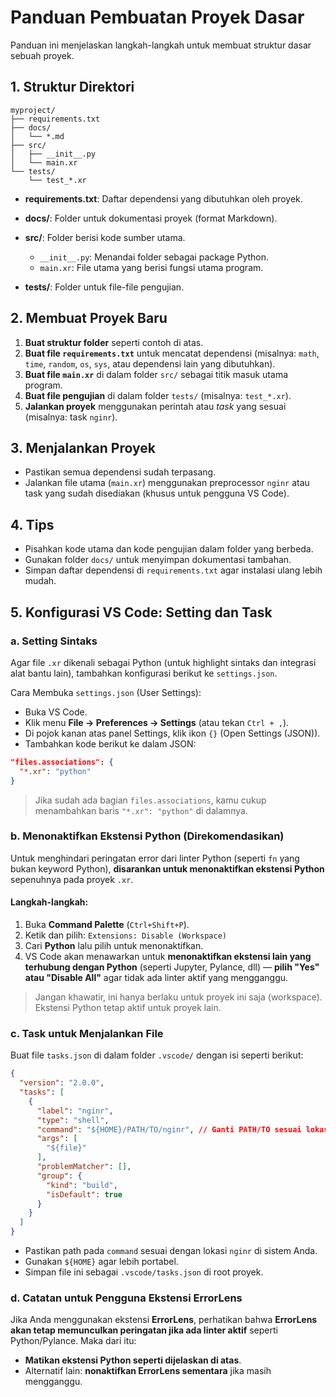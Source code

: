 # Panduan Pembuatan Proyek Dasar

Panduan ini menjelaskan langkah-langkah untuk membuat struktur dasar sebuah proyek.

## 1. Struktur Direktori

```
myproject/
├── requirements.txt
├── docs/
│   └── *.md
├── src/
│   ├── __init__.py
│   └── main.xr
└── tests/
    └── test_*.xr
```

* **requirements.txt**: Daftar dependensi yang dibutuhkan oleh proyek.
* **docs/**: Folder untuk dokumentasi proyek (format Markdown).
* **src/**: Folder berisi kode sumber utama.

  * `__init__.py`: Menandai folder sebagai package Python.
  * `main.xr`: File utama yang berisi fungsi utama program.
* **tests/**: Folder untuk file-file pengujian.

## 2. Membuat Proyek Baru

1. **Buat struktur folder** seperti contoh di atas.
2. **Buat file `requirements.txt`** untuk mencatat dependensi (misalnya: `math`, `time`, `random`, `os`, `sys`, atau dependensi lain yang dibutuhkan).
3. **Buat file `main.xr`** di dalam folder `src/` sebagai titik masuk utama program.
4. **Buat file pengujian** di dalam folder `tests/` (misalnya: `test_*.xr`).
5. **Jalankan proyek** menggunakan perintah atau *task* yang sesuai (misalnya: task `nginr`).

## 3. Menjalankan Proyek

* Pastikan semua dependensi sudah terpasang.
* Jalankan file utama (`main.xr`) menggunakan preprocessor `nginr` atau task yang sudah disediakan (khusus untuk pengguna VS Code).

## 4. Tips

* Pisahkan kode utama dan kode pengujian dalam folder yang berbeda.
* Gunakan folder `docs/` untuk menyimpan dokumentasi tambahan.
* Simpan daftar dependensi di `requirements.txt` agar instalasi ulang lebih mudah.

## 5. Konfigurasi VS Code: Setting dan Task

### a. Setting Sintaks

Agar file `.xr` dikenali sebagai Python (untuk highlight sintaks dan integrasi alat bantu lain), tambahkan konfigurasi berikut ke `settings.json`.

Cara Membuka `settings.json` (User Settings):

* Buka VS Code.
* Klik menu **File → Preferences → Settings** (atau tekan `Ctrl + ,`).
* Di pojok kanan atas panel Settings, klik ikon `{}` (Open Settings (JSON)).
* Tambahkan kode berikut ke dalam JSON:

```json
"files.associations": {
  "*.xr": "python"
}
```

> Jika sudah ada bagian `files.associations`, kamu cukup menambahkan baris `"*.xr": "python"` di dalamnya.

### b. Menonaktifkan Ekstensi Python (Direkomendasikan)

Untuk menghindari peringatan error dari linter Python (seperti `fn` yang bukan keyword Python), **disarankan untuk menonaktifkan ekstensi Python** sepenuhnya pada proyek `.xr`.

#### Langkah-langkah:

1. Buka **Command Palette** (`Ctrl+Shift+P`).
2. Ketik dan pilih: `Extensions: Disable (Workspace)`
3. Cari **Python** lalu pilih untuk menonaktifkan.
4. VS Code akan menawarkan untuk **menonaktifkan ekstensi lain yang terhubung dengan Python** (seperti Jupyter, Pylance, dll) — **pilih "Yes" atau "Disable All"** agar tidak ada linter aktif yang mengganggu.

> Jangan khawatir, ini hanya berlaku untuk proyek ini saja (workspace). Ekstensi Python tetap aktif untuk proyek lain.

### c. Task untuk Menjalankan File

Buat file `tasks.json` di dalam folder `.vscode/` dengan isi seperti berikut:

```json
{
  "version": "2.0.0",
  "tasks": [
    {
      "label": "nginr",
      "type": "shell",
      "command": "${HOME}/PATH/TO/nginr", // Ganti PATH/TO sesuai lokasi nginr Anda
      "args": [
        "${file}"
      ],
      "problemMatcher": [],
      "group": {
        "kind": "build",
        "isDefault": true
      }
    }
  ]
}
```

* Pastikan path pada `command` sesuai dengan lokasi `nginr` di sistem Anda.
* Gunakan `${HOME}` agar lebih portabel.
* Simpan file ini sebagai `.vscode/tasks.json` di root proyek.

### d. Catatan untuk Pengguna Ekstensi ErrorLens

Jika Anda menggunakan ekstensi **ErrorLens**, perhatikan bahwa **ErrorLens akan tetap memunculkan peringatan jika ada linter aktif** seperti Python/Pylance. Maka dari itu:

* **Matikan ekstensi Python seperti dijelaskan di atas**.
* Alternatif lain: **nonaktifkan ErrorLens sementara** jika masih mengganggu.
